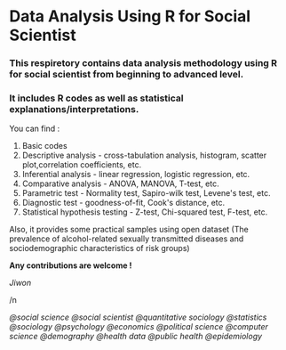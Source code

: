 # Data Analysis Using R for Social Scientist

### This respiretory contains data analysis methodology using R for social scientist from beginning to advanced level.

### It includes R codes as well as statistical explanations/interpretations. 
  
You can find :
1) Basic codes
2) Descriptive analysis - cross-tabulation analysis, histogram, scatter plot,correlation coefficients, etc.
3) Inferential analysis - linear regression, logistic regression, etc. 
4) Comparative analysis - ANOVA, MANOVA, T-test, etc.
5) Parametric test - Normality test, Sapiro-wilk test, Levene's test, etc. 
6) Diagnostic test - goodness-of-fit, Cook's distance, etc.
7) Statistical hypothesis testing - Z-test, Chi-squared test, F-test, etc.

Also, it provides some practical samples using open dataset 
(The prevalence of alcohol-related sexually transmitted diseases and sociodemographic characteristics of risk groups)

**Any contributions are welcome !**

*Jiwon*

/n

*@social science @social scientist @quantitative sociology @statistics @sociology @psychology @economics @political science @computer science @demography @health data @public health @epidemiology*
